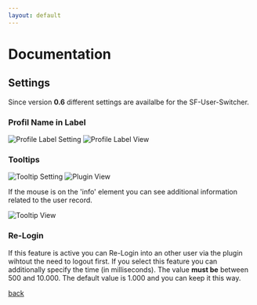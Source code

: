```yaml
---
layout: default
---
```


# Documentation

## Settings

Since version **0.6** different settings are availalbe for the SF-User-Switcher.

### <a name="labels">Profil Name in Label

![Profile Label Setting](./assets/img/label0.png)
![Profile Label View](./assets/img/label1.png)

### <a name="tooltips">Tooltips

![Tooltip Setting](./assets/img/tooltip0.png)
![Plugin View](./assets/img/tooltip1.png)

If the mouse is on the 'info' element you can see additional information related to the user record.

![Tooltip View](./assets/img/tooltip2.png)

### <a name="relogin">Re-Login

If this feature is active you can Re-Login into an other user via the plugin wihtout the need to logout first.
If you select this feature you can additionally specify the time (in milliseconds). The value **must be** between 500 and 10.000.
The default value is 1.000 and you can keep it this way.

[back](./)
